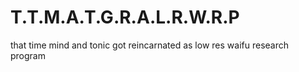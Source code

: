# T.T.M.A.T.G.R.A.L.R.W.R.P
that time mind and tonic got reincarnated as low res waifu research program
